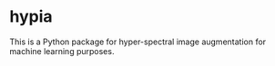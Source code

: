 # hypia
This is a Python package for hyper-spectral image augmentation for machine learning purposes.
